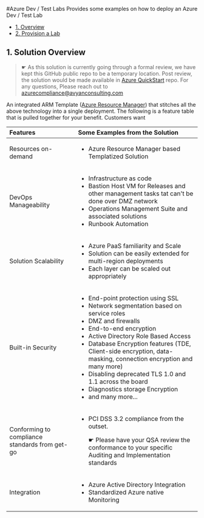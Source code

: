 #Azure Dev / Test Labs
Provides some examples on how to deploy an Azure Dev / Test Lab

<ul>
<li><a href="#1-overview">1. Overview</a></li>
<li><a href="#2-provision-lab">2. Provision a Lab</a></li>
</ul>



<p>
<p>

<p>
<p>

<p>

<p>

<p>

<p>



























<h2><a id="content-overview" class="anchor" href="#1-overview" aria-hidden="true"></a>1. Solution Overview</h2>

<blockquote>
<p>☛ As this solution is currently going through a formal review, we have kept this GitHub public repo  to be a temporary location. Post review, the solution would be made available in <a href="https://azure.microsoft.com/en-us/resources/templates/">Azure QuickStart</a> repo. For any questions, Please reach out to <a href="mailto:azurecompliance@avyanconsulting.com"></a><a href="mailto:azurecompliance@avyanconsulting.com">azurecompliance@avyanconsulting.com</a></p>
</blockquote>

<p>An integrated ARM Template (<a href="https://azure.microsoft.com/en-us/documentation/articles/resource-group-overview/">Azure Resource Manager</a>) that stitches all the above technology into a single deployment. The following is a feature table that is pulled together for your benefit.
Customers want</p>

<table><thead>
<tr>
<th align="left">Features</th>
<th align="left">Some Examples from the Solution</th>
</tr>
</thead><tbody>
<tr>
<td align="left">Resources on-demand</td>
<td align="left"><ul> <li> Azure Resource Manager based Templatized Solution  </li> </ul></td>
</tr>
<tr>
<td align="left">DevOps Manageability</td>
<td align="left"><ul> <li> Infrastructure as code </li>  <li> Bastion Host VM for Releases and other management tasks tat can't be done over DMZ network </li> <li> Operations Management Suite and associated solutions</li>  <li>Runbook Automation </li></ul></td>
</tr>
<tr>
<td align="left">Solution Scalability</td>
<td align="left"><ul> <li>Azure PaaS familiarity and Scale </li> <li>Solution can be easily extended for multi-region deployments </li> <li> Each layer can be scaled out appropriately </li> </ul></td>
</tr>
<tr>
<td align="left">Built-in Security</td>
<td align="left"><ul> <li> End-point protection using SSL  </li> <li> Network segmentation based on service roles</li> <li> DMZ and firewalls </li> <li>End-to-end encryption</li> <li>Active Directory Role Based Access </li> <li>Database Encryption features (TDE, Client-side encryption, data-masking, connection encryption and many more) </li> <li>Disabling deprecated TLS 1.0 and 1.1 across the board </li> <li> Diagnostics storage Encryption </li>  <li>and many more... </li></ul></td>
</tr>
<tr>
<td align="left">Conforming to compliance standards from get-go</td>
<td align="left"><ul> <li> PCI DSS 3.2 compliance from the outset.<p> ☛ Please have your QSA review the conformance to your specific Auditing and Implementation standards </p></li> </ul></td>
</tr>
<tr>
<td align="left">Integration</td>
<td align="left"><ul> <li>Azure Active Directory Integration </li> <li>Standardized Azure native Monitoring </li>  </ul></td>
</tr>
</tbody></table>
